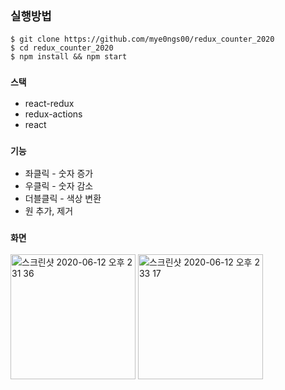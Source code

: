 ## `실행방법`
`$ git clone https://github.com/mye0ngs00/redux_counter_2020`<br/>
`$ cd redux_counter_2020`<br/>
`$ npm install && npm start`<br/>


### `스택`

- react-redux
- redux-actions
- react

### `기능`
- 좌클릭 - 숫자 증가
- 우클릭 - 숫자 감소
- 더블클릭 - 색상 변환
- 원 추가, 제거

### `화면`
<img width="200" height="200" alt="스크린샷 2020-06-12 오후 2 31 36" src="https://user-images.githubusercontent.com/59429060/84468447-cf981800-acb9-11ea-823c-03de3d76c411.png"> <img width="200" height="200" alt="스크린샷 2020-06-12 오후 2 33 17" src="https://user-images.githubusercontent.com/59429060/84468477-e179bb00-acb9-11ea-9f74-5cf9a8c164c4.png">
